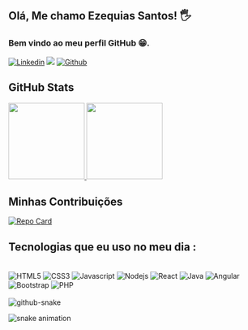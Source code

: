 ##  Olá, Me chamo Ezequias Santos! 🖐️
### Bem vindo ao meu perfil GitHub 😁.

[![Linkedin](https://img.shields.io/badge/LinkedIn-0077B5?style=for-the-badge&logo=linkedin&logoColor=white)](www.linkedin.com/in/ezequias-santos-da-silva-3047522a9)
[![](https://img.shields.io/badge/Discord-7289DA?style=for-the-badge&logo=discord&logoColor=white)](https://discord.com/channels/ezequias#0961)
[![Github](https://img.shields.io/badge/GitHub-000000?style=for-the-badge&logo=Github&logoColor=white)](https://github.com/EzequiasBR)

## GitHub Stats
<div style="display: inline-block">
<a href="https://github.com/EzequiasBR">
 <img height="150em" src="https://github-readme-stats.vercel.app/api?username=EzequiasBR&show_icons=true&theme=dracula">
 <img height="150em" src="https://github-readme-stats.vercel.app/api/top-langs/?username=EzequiasBR&layout=compact&theme=dracula">
</a>
</div>

## Minhas Contribuições
[![Repo Card](https://github-readme-stats.vercel.app/api/pin/?username=EzequiasBR&repo=dio-lab-open-source&bg_color=360766&border_color=000&show_icons=true&icon_color=ff0000&title_color=00ddff&text_color=fff)](https://github.com/EzequiasBR/dio-lab-open-source)

## Tecnologias que eu uso no meu dia :
<div style="display: inline-block"><br/>
<img align="center" alt="HTML5" src="https://img.shields.io/badge/HTML5-E34F26?style=for-the-badge&logo=html5&logoColor=white">
<img align="center" alt="CSS3" src="https://img.shields.io/badge/CSS3-1572B6?style=for-the-badge&logo=css3&logoColor=white">
<img align="center" alt="Javascript" src="https://img.shields.io/badge/JavaScript-F7DF1E?style=for-the-badge&logo=javascript&logoColor=black">
<img align="center" alt="Nodejs" src="https://img.shields.io/badge/Node.js-43853D?style=for-the-badge&logo=node.js&logoColor=white">
<img align="center" alt="React" src="https://img.shields.io/badge/React-20232A?style=for-the-badge&logo=react&logoColor=61DAFB">
<img align="center" alt="Java" src="https://img.shields.io/badge/Java-6f7bb0?style=for-the-badge&logo=java&logoColor=white">
<img align="center" alt="Angular" src="https://img.shields.io/badge/Angular-ff0000?style=for-the-badge&logo=angular&logoColor=white">
<img align="center" alt="Bootstrap" src="https://img.shields.io/badge/Bootstrap-5612a3?style=for-the-badge&logo=Bootstrap&logoColor=white">
<img align="center" alt="PHP" src="https://img.shields.io/badge/PHP-0a0773?style=for-the-badge&logo=PHP&logoColor=white">
</div>
<br/><br/>

<picture>
  <source media="(prefers-color-scheme: dark)" srcset="github-snake-dark.svg" />
  <source media="(prefers-color-scheme: light)" srcset="github-snake.svg" />
  <img alt="github-snake" src="github-snake.svg" />
</picture>

![snake animation](https://github.com/<EzequiasBR>/<EzequiasBR>/blob/output/github-contribution-grid-snake2.svg)

